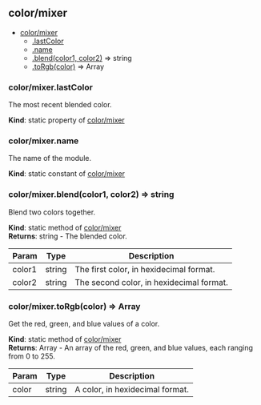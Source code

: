## color/mixer

* [color/mixer](#markdown-header-colormixer)
    * [.lastColor](#markdown-header-colormixerlastcolor)
    * [.name](#markdown-header-colormixername)
    * [.blend(color1, color2)](#markdown-header-colormixerblendcolor1-color2-string) ⇒ string
    * [.toRgb(color)](#markdown-header-colormixertorgbcolor-array) ⇒ Array

### color/mixer.lastColor
The most recent blended color.

**Kind**: static property of [color/mixer](#markdown-header-colormixer)  
### color/mixer.name
The name of the module.

**Kind**: static constant of [color/mixer](#markdown-header-colormixer)  
### color/mixer.blend(color1, color2) ⇒ string
Blend two colors together.

**Kind**: static method of [color/mixer](#markdown-header-colormixer)  
**Returns**: string - The blended color.  

| Param | Type | Description |
| --- | --- | --- |
| color1 | string | The first color, in hexidecimal format. |
| color2 | string | The second color, in hexidecimal format. |

### color/mixer.toRgb(color) ⇒ Array
Get the red, green, and blue values of a color.

**Kind**: static method of [color/mixer](#markdown-header-colormixer)  
**Returns**: Array - An array of the red, green, and blue values,
each ranging from 0 to 255.  

| Param | Type | Description |
| --- | --- | --- |
| color | string | A color, in hexidecimal format. |


